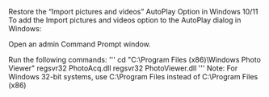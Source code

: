 Restore the “Import pictures and videos” AutoPlay Option in Windows 10/11
To add the Import pictures and videos option to the AutoPlay dialog in Windows:

Open an admin Command Prompt window.

Run the following commands:
'''
cd "C:\Program Files (x86)\Windows Photo Viewer"
regsvr32 PhotoAcq.dll
regsvr32 PhotoViewer.dll
'''
Note: For Windows 32-bit systems, use C:\Program Files instead of C:\Program Files (x86)
